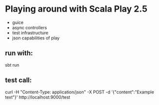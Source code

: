 # Playing around with Scala Play 2.5
* guice 
* async controllers
* test infrastructure
* json capabilities of play

## run with: 
sbt run

## test call:
curl -H "Content-Type: application/json" -X POST -d '{"content":"Example text"}' http://localhost:9000/test
